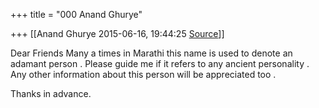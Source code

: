 +++
title = "000 Anand Ghurye"

+++
[[Anand Ghurye	2015-06-16, 19:44:25 [Source](https://groups.google.com/g/samskrita/c/A3WVVr5e3uU)]]



Dear Friends Many a times in Marathi this name is used to denote an adamant person . Please guide me if it refers to any ancient personality . Any other information about this person will be appreciated too .

Thanks in advance.

